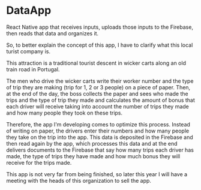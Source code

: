 # DataApp
React Native app that receives inputs, uploads those inputs to the Firebase, then reads that data and organizes it.

So, to better explain the concept of this app, I have to clarify what this local turist company is.

This attraction is a traditional tourist descent in wicker carts along an old train road in Portugal.

The men who drive the wicker carts write their worker number and the type of trip they are making (trip for 1, 2 or 3 people) on a piece of paper. 
Then, at the end of the day, the boss collects the paper and sees who made the trips and the type of trip they made and calculates the amount of bonus 
that each driver will receive taking into account the number of trips they made and how many people they took on these trips.

Therefore, the app I'm developing comes to optimize this process. 
Instead of writing on paper, the drivers enter their numbers and how many people they take on the trip into the app. 
This data is deposited in the Firebase and then read again by the app, which processes this data and at the end delivers documents to the Firebase that say how many
trips each driver has made, the type of trips they have made and how much bonus they will receive for the trips made.

This app is not very far from being finished, so later this year I will have a meeting with the heads of this organization to sell the app.

